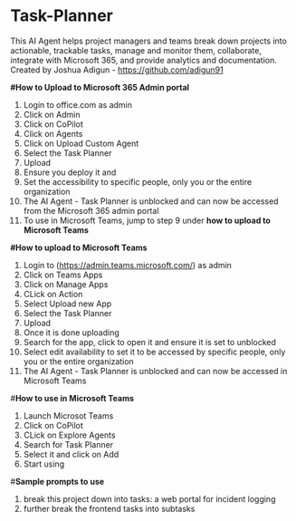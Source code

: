 # Task-Planner
This AI Agent helps project managers and teams break down projects into actionable, trackable tasks, manage and monitor them, collaborate, integrate with Microsoft 365, and provide analytics and documentation.  Created by Joshua Adigun - https://github.com/adigun91 

**#How to Upload to Microsoft 365 Admin portal**
1. Login to office.com as admin
2. Click on Admin
3. Click on CoPilot
4. Click on Agents
5. Click on Upload Custom Agent
6. Select the Task Planner
7. Upload
8. Ensure you deploy it and
9. Set the accessibility to specific people, only you or the entire organization
10. The AI Agent - Task Planner is unblocked and can now be accessed from the Microsoft 365 admin portal
11. To use in Microsoft Teams, jump to step 9 under **how to upload to Microsoft Teams**

**#How to upload to Microsoft Teams**
1. Login to (https://admin.teams.microsoft.com/) as admin
2. Click on Teams Apps
3. Click on Manage Apps
4. CLick on Action
5. Select Upload new App
6. Select the Task Planner
7. Upload
8. Once it is done uploading
9. Search for the app, click to open it and ensure it is set to unblocked
10. Select edit availability to set it to be accessed by specific people, only you or the entire organization
11. The AI Agent - Task Planner is unblocked and can now be accessed in Microsoft Teams

#**How to use in Microsoft Teams**
1. Launch Microsot Teams
2. Click on CoPilot
3. CLick on Explore Agents
4. Search for Task Planner
5. Select it and click on Add
6. Start using

#**Sample prompts to use**
1. break this project down into tasks: a web portal for incident logging
2. further break the frontend tasks into subtasks
